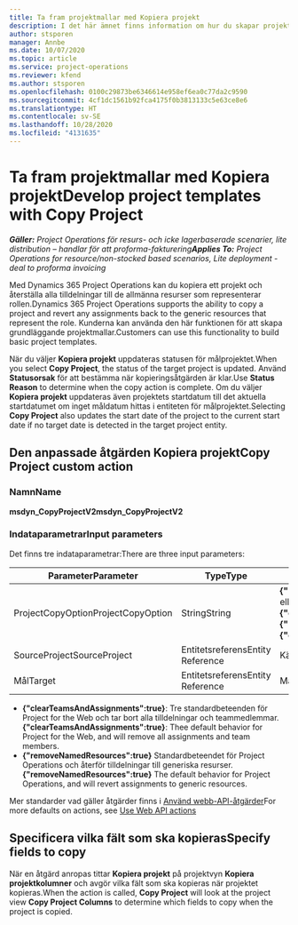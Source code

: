 ```yaml
---
title: Ta fram projektmallar med Kopiera projekt
description: I det här ämnet finns information om hur du skapar projektmallar med den anpassade åtgärden Kopiera projekt.
author: stsporen
manager: Annbe
ms.date: 10/07/2020
ms.topic: article
ms.service: project-operations
ms.reviewer: kfend
ms.author: stsporen
ms.openlocfilehash: 0100c29873be6346614e958ef6ea0c77da2c9590
ms.sourcegitcommit: 4cf1dc1561b92fca4175f0b3813133c5e63ce8e6
ms.translationtype: HT
ms.contentlocale: sv-SE
ms.lasthandoff: 10/28/2020
ms.locfileid: "4131635"
---
```

# <a name="develop-project-templates-with-copy-project"></a><span data-ttu-id="2bad7-103">Ta fram projektmallar med Kopiera projekt</span><span class="sxs-lookup"><span data-stu-id="2bad7-103">Develop project templates with Copy Project</span></span>

<span data-ttu-id="2bad7-104">_**Gäller:** Project Operations för resurs- och icke lagerbaserade scenarier, lite distribution – handlar för att proforma-fakturering_</span><span class="sxs-lookup"><span data-stu-id="2bad7-104">_**Applies To:** Project Operations for resource/non-stocked based scenarios, Lite deployment - deal to proforma invoicing_</span></span>

<span data-ttu-id="2bad7-105">Med Dynamics 365 Project Operations kan du kopiera ett projekt och återställa alla tilldelningar till de allmänna resurser som representerar rollen.</span><span class="sxs-lookup"><span data-stu-id="2bad7-105">Dynamics 365 Project Operations supports the ability to copy a project and revert any assignments back to the generic resources that represent the role.</span></span> <span data-ttu-id="2bad7-106">Kunderna kan använda den här funktionen för att skapa grundläggande projektmallar.</span><span class="sxs-lookup"><span data-stu-id="2bad7-106">Customers can use this functionality to build basic project templates.</span></span>

<span data-ttu-id="2bad7-107">När du väljer **Kopiera projekt** uppdateras statusen för målprojektet.</span><span class="sxs-lookup"><span data-stu-id="2bad7-107">When you select **Copy Project**, the status of the target project is updated.</span></span> <span data-ttu-id="2bad7-108">Använd **Statusorsak** för att bestämma när kopieringsåtgärden är klar.</span><span class="sxs-lookup"><span data-stu-id="2bad7-108">Use **Status Reason** to determine when the copy action is complete.</span></span> <span data-ttu-id="2bad7-109">Om du väljer **Kopiera projekt** uppdateras även projektets startdatum till det aktuella startdatumet om inget måldatum hittas i entiteten för målprojektet.</span><span class="sxs-lookup"><span data-stu-id="2bad7-109">Selecting **Copy Project** also updates the start date of the project to the current start date if no target date is detected in the target project entity.</span></span>

## <a name="copy-project-custom-action"></a><span data-ttu-id="2bad7-110">Den anpassade åtgärden Kopiera projekt</span><span class="sxs-lookup"><span data-stu-id="2bad7-110">Copy Project custom action</span></span> 

### <a name="name"></a><span data-ttu-id="2bad7-111">Namn</span><span class="sxs-lookup"><span data-stu-id="2bad7-111">Name</span></span> 

<span data-ttu-id="2bad7-112">**msdyn_CopyProjectV2**</span><span class="sxs-lookup"><span data-stu-id="2bad7-112">**msdyn_CopyProjectV2**</span></span>

### <a name="input-parameters"></a><span data-ttu-id="2bad7-113">Indataparametrar</span><span class="sxs-lookup"><span data-stu-id="2bad7-113">Input parameters</span></span>
<span data-ttu-id="2bad7-114">Det finns tre indataparametrar:</span><span class="sxs-lookup"><span data-stu-id="2bad7-114">There are three input parameters:</span></span>

| <span data-ttu-id="2bad7-115">Parameter</span><span class="sxs-lookup"><span data-stu-id="2bad7-115">Parameter</span></span>          | <span data-ttu-id="2bad7-116">Type</span><span class="sxs-lookup"><span data-stu-id="2bad7-116">Type</span></span>   | <span data-ttu-id="2bad7-117">Värden</span><span class="sxs-lookup"><span data-stu-id="2bad7-117">Values</span></span>                                                   | 
|--------------------|--------|----------------------------------------------------------|
| <span data-ttu-id="2bad7-118">ProjectCopyOption</span><span class="sxs-lookup"><span data-stu-id="2bad7-118">ProjectCopyOption</span></span>  | <span data-ttu-id="2bad7-119">String</span><span class="sxs-lookup"><span data-stu-id="2bad7-119">String</span></span> | <span data-ttu-id="2bad7-120">**{"removeNamedResources":true}** eller **{"clearTeamsAndAssignments":true}**</span><span class="sxs-lookup"><span data-stu-id="2bad7-120">**{"removeNamedResources":true}** or **{"clearTeamsAndAssignments":true}**</span></span> |
| <span data-ttu-id="2bad7-121">SourceProject</span><span class="sxs-lookup"><span data-stu-id="2bad7-121">SourceProject</span></span>      | <span data-ttu-id="2bad7-122">Entitetsreferens</span><span class="sxs-lookup"><span data-stu-id="2bad7-122">Entity Reference</span></span> | <span data-ttu-id="2bad7-123">Källprojekt</span><span class="sxs-lookup"><span data-stu-id="2bad7-123">Source Project</span></span> |
| <span data-ttu-id="2bad7-124">Mål</span><span class="sxs-lookup"><span data-stu-id="2bad7-124">Target</span></span>             | <span data-ttu-id="2bad7-125">Entitetsreferens</span><span class="sxs-lookup"><span data-stu-id="2bad7-125">Entity Reference</span></span> | <span data-ttu-id="2bad7-126">Målprojekt</span><span class="sxs-lookup"><span data-stu-id="2bad7-126">Target Project</span></span> |


- <span data-ttu-id="2bad7-127">**{"clearTeamsAndAssignments":true}**: Tre standardbeteenden för Project for the Web och tar bort alla tilldelningar och teammedlemmar.</span><span class="sxs-lookup"><span data-stu-id="2bad7-127">**{"clearTeamsAndAssignments":true}**: Thee default behavior for Project for the Web, and will remove all assignments and team members.</span></span>
- <span data-ttu-id="2bad7-128">**{"removeNamedResources":true}** Standardbeteendet för Project Operations och återför tilldelningar till generiska resurser.</span><span class="sxs-lookup"><span data-stu-id="2bad7-128">**{"removeNamedResources":true}** The default behavior for Project Operations, and will revert assignments to generic resources.</span></span>

<span data-ttu-id="2bad7-129">Mer standarder vad gäller åtgärder finns i [Använd webb-API-åtgärder](https://docs.microsoft.com/powerapps/developer/common-data-service/webapi/use-web-api-actions)</span><span class="sxs-lookup"><span data-stu-id="2bad7-129">For more defaults on actions, see [Use Web API actions](https://docs.microsoft.com/powerapps/developer/common-data-service/webapi/use-web-api-actions)</span></span>

## <a name="specify-fields-to-copy"></a><span data-ttu-id="2bad7-130">Specificera vilka fält som ska kopieras</span><span class="sxs-lookup"><span data-stu-id="2bad7-130">Specify fields to copy</span></span> 
<span data-ttu-id="2bad7-131">När en åtgärd anropas tittar **Kopiera projekt** på projektvyn **Kopiera projektkolumner** och avgör vilka fält som ska kopieras när projektet kopieras.</span><span class="sxs-lookup"><span data-stu-id="2bad7-131">When the action is called, **Copy Project** will look at the project view **Copy Project Columns** to determine which fields to copy when the project is copied.</span></span>
